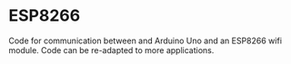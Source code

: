 # ESP8266
Code for communication between and Arduino Uno and an ESP8266 wifi module. Code can be re-adapted to more applications.
